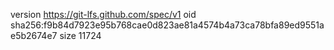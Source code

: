 version https://git-lfs.github.com/spec/v1
oid sha256:f9b84d7923e95b768cae0d823ae81a4574b4a73ca78bfa89ed9551ae5b2674e7
size 11724
